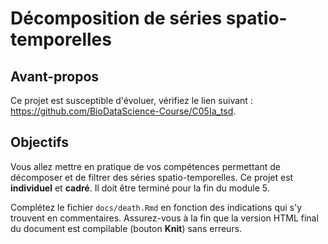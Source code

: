 # Décomposition de séries spatio-temporelles

## Avant-propos

Ce projet est susceptible d'évoluer, vérifiez le lien suivant : <https://github.com/BioDataScience-Course/C05Ia_tsd>.


## Objectifs

Vous allez mettre en pratique de vos compétences permettant de décomposer et de filtrer des séries spatio-temporelles. Ce projet est **individuel** et **cadré**. Il doit être terminé pour la fin du module 5.

Complétez le fichier `docs/death.Rmd` en fonction des indications qui s'y trouvent en commentaires. Assurez-vous à la fin que la version HTML final du document est compilable (bouton **Knit**) sans erreurs.
